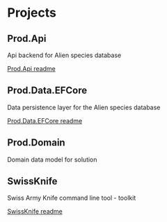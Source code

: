 # Projects

## Prod.Api

Api backend for Alien species database

[Prod.Api readme](Prod.Api/ReadMe.md)

## Prod.Data.EFCore

Data persistence layer for the Alien species database

[Prod.Data.EFCore readme](Prod.Data.EFCore/Readme.md)

## Prod.Domain

Domain data model for solution

## SwissKnife

Swiss Army Knife command line tool - toolkit

[SwissKnife readme](SwissKnife/Readme.md)